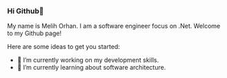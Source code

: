 ### Hi Github👋

My name is Melih Orhan. I am a software engineer focus on .Net. Welcome to my Github page!  

Here are some ideas to get you started:

- 🔭 I’m currently working on my development skills.
- 🌱 I’m currently learning about software architecture.

<!--
**melihorhan/melihorhan** is a ✨ _special_ ✨ repository because its `README.md` (this file) appears on your GitHub profile.

Here are some ideas to get you started:

- 🔭 I’m currently working on my development skills.
- 🌱 I’m currently learning about software architecture.
- 👯 I’m looking to collaborate on ...
- 🤔 I’m looking for help with ...
- 💬 Ask me about ...
- 📫 How to reach me: ...
- 😄 Pronouns: ...
- ⚡ Fun fact: ...
-->
